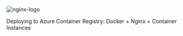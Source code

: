 ![nginx-logo](https://github.com/NamsyJay/AzureCloud/assets/50235388/2a28e9f2-d677-408b-94f1-217946f2138f)

Deploying to Azure Container Registry: Docker + Nginx + Container Instances
